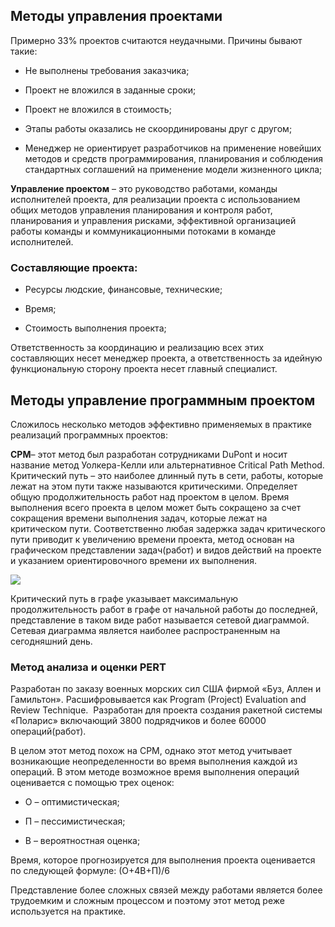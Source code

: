 ## Методы управления проектами  

Примерно 33% проектов считаются неудачными. Причины бывают такие: 
    
- Не выполнены требования заказчика;
    
- Проект не вложился в заданные сроки;
    
- Проект не вложился в стоимость;
    
- Этапы работы оказались не скоординированы друг с другом;
    
- Менеджер не ориентирует разработчиков на применение новейших методов и средств программирования, планирования и соблюдения стандартных соглашений на применение модели жизненного цикла;
    

**Управление проектом** – это руководство работами, команды исполнителей проекта, для реализации проекта с использованием общих методов управления планирования и контроля работ, планирования и управления рисками, эффективной организацией работы команды и коммуникационными потоками в команде исполнителей. 

### Составляющие проекта: 

- Ресурсы людские, финансовые, технические; 
    
- Время;
    
- Стоимость выполнения проекта;
    

Ответственность за координацию и реализацию всех этих составляющих несет менеджер проекта, а ответственность за идейную функциональную сторону проекта несет главный специалист. 

## Методы управление программным проектом 

Сложилось несколько методов эффективно применяемых в практике реализаций программных проектов: 

**CPM**– этот метод был разработан сотрудниками DuPont и носит название метод Уолкера-Келли или альтернативное Critical Path Method. Критический путь – это наиболее длинный путь в сети, работы, которые лежат на этом пути также называются критическими. Определяет общую продолжительность работ над проектом в целом. Время выполнения всего проекта в целом может быть сокращено за счет сокращения времени выполнения задач, которые лежат на критическом пути. Соответственно любая задержка задач критического пути приводит к увеличению времени проекта, метод основан на графическом представлении задач(работ) и видов действий на проекте и указанием ориентировочного времени их выполнения. 

![](https://lh7-rt.googleusercontent.com/docsz/AD_4nXcQF3iLcs9WMnH65SU3SfbtwIAsNi8XPgfI7rkS5p9DSeAZo6N1ajtRiOm5KMH2zWCuMmX-74G8E8lUuQJ-rXJNrz745D5XnV9SVIsJ3iAlYv_B9wHVgLjT2YCaj_jBltqLfiLtzA?key=Q9uZAbyFzpmNUaRiuW9Y9kNt)

Критический путь в графе указывает максимальную продолжительность работ в графе от начальной работы до последней, представление в таком виде работ называется сетевой диаграммой. Сетевая диаграмма является наиболее распространенным на сегодняшний день. 

### Метод анализа и оценки PERT  

Разработан по заказу военных морских сил США фирмой «Буз, Аллен и Гамильтон». Расшифровывается как Program (Project) Evaluation and Review Technique.  Разработан для проекта создания ракетной системы «Поларис» включающий 3800 подрядчиков и более 60000 операций(работ). 

В целом этот метод похож на CPM, однако этот метод учитывает возникающие неопределенности во время выполнения каждой из операций. В этом методе возможное время выполнения операций оценивается с помощью трех оценок: 

- О – оптимистическая; 
    
- П – пессимистическая; 
    
- В – вероятностная оценка; 
    

Время, которое прогнозируется для выполнения проекта оценивается по следующей формуле: (О+4В+П)/6

Представление более сложных связей между работами является более трудоемким и сложным процессом и поэтому этот метод реже используется на практике.
